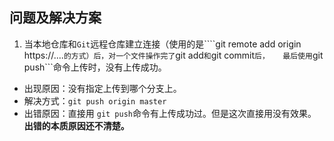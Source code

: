 ## 问题及解决方案

1. 当本地仓库和```Git```远程仓库建立连接（使用的是````git remote add origin https://....```的方式）后，对一个文件操作完了```git add```和```git commit```后，  
最后使用```git push```命令上传时，没有上传成功。
  * 出现原因：没有指定上传到哪个分支上。
  * 解决方式：```git push origin master```
  * 出错原因：直接用 ```git push```命令有上传成功过。但是这次直接用没有效果。**出错的本质原因还不清楚。**
